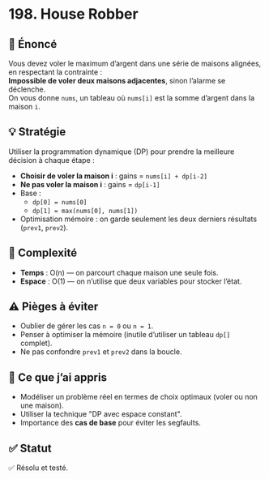 # 198. House Robber

## 📝 Énoncé

Vous devez voler le maximum d’argent dans une série de maisons alignées, en respectant la contrainte :  
**Impossible de voler deux maisons adjacentes**, sinon l’alarme se déclenche.  
On vous donne `nums`, un tableau où `nums[i]` est la somme d’argent dans la maison `i`.

## 💡 Stratégie

Utiliser la programmation dynamique (DP) pour prendre la meilleure décision à chaque étape :

- **Choisir de voler la maison i** : gains = `nums[i] + dp[i-2]`
- **Ne pas voler la maison i** : gains = `dp[i-1]`
- Base :
  - `dp[0] = nums[0]`
  - `dp[1] = max(nums[0], nums[1])`
- Optimisation mémoire : on garde seulement les deux derniers résultats (`prev1`, `prev2`).

## 🧠 Complexité

- **Temps** : O(n) — on parcourt chaque maison une seule fois.
- **Espace** : O(1) — on n’utilise que deux variables pour stocker l’état.

## ⚠️ Pièges à éviter

- Oublier de gérer les cas `n = 0` ou `n = 1`.
- Penser à optimiser la mémoire (inutile d’utiliser un tableau `dp[]` complet).
- Ne pas confondre `prev1` et `prev2` dans la boucle.

## 💬 Ce que j’ai appris

- Modéliser un problème réel en termes de choix optimaux (voler ou non une maison).
- Utiliser la technique "DP avec espace constant".
- Importance des **cas de base** pour éviter les segfaults.

## ✅ Statut

✅ Résolu et testé.
